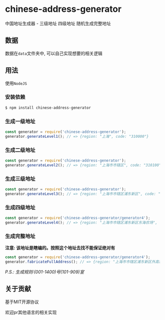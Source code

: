 # chinese-address-generator
中国地址生成器 - 三级地址 四级地址 随机生成完整地址

## 数据
数据在`data`文件夹中, 可以自己实现想要的相关逻辑

## 用法

使用`NodeJS`
### 安装依赖
```bash
$ npm install chinese-address-generator
```

### 生成一级地址
```javascript
const generator = require('chinese-address-generator');
generator.generateLevel1(); // => {region: "上海", code: "310000"}
```

### 生成二级地址
```javascript
const generator = require('chinese-address-generator');
generator.generateLevel2(); // => {region: "上海市市辖区", code: "310100"}
```

### 生成三级地址
```javascript
const generator = require('chinese-address-generator');
generator.generateLevel3(); // => {region: "上海市市辖区浦东新区", code: "310115"}
```

### 生成四级地址
```javascript
const generator = require('chinese-address-generator/generator4');
generator.generateLevel4(); // => {region: "上海市市辖区浦东新区东海农场", code: "310115402000"}
```

### 生成完整地址
**注意: 该地址是瞎编的。按照这个地址去找不能保证绝对有**
```javascript
const generator = require('chinese-address-generator/generator4');
generator.fabricateFullAddress(); // => {region: "上海市市辖区浦东新区外高桥保税区005号606室", code: "310115501000"}
```

*P.S.: 生成规则:(001-1400)号(101-909)室*

## 关于贡献
基于MIT开源协议

欢迎pr其他语言的相关实现
